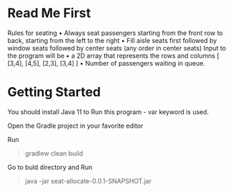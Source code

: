 # Read Me First

Rules for seating
• Always seat passengers starting from the front row to back,
starting from the left to the right
• Fill aisle seats first followed by window seats followed by center
seats (any order in center seats)
Input to the program will be
• a 2D array that represents the rows and columns [ [3,4], [4,5],
[2,3], [3,4] ]
• Number of passengers waiting in queue.

# Getting Started

You should install Java 11 to Run this program - var keyword is used.

Open the Gradle project in your favorite editor 

Run 
>gradlew clean build

Go to buld directory and Run
> java -jar seat-allocate-0.0.1-SNAPSHOT.jar <inputParams>



